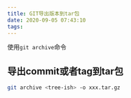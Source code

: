 ```yaml
---
title: GIT导出版本到tar包
date: 2020-09-05 07:43:10
tags:
---
```


使用`git archive`命令
<!--more-->
## 导出commit或者tag到tar包

```bash
git archive <tree-ish> -o xxx.tar.gz
```
